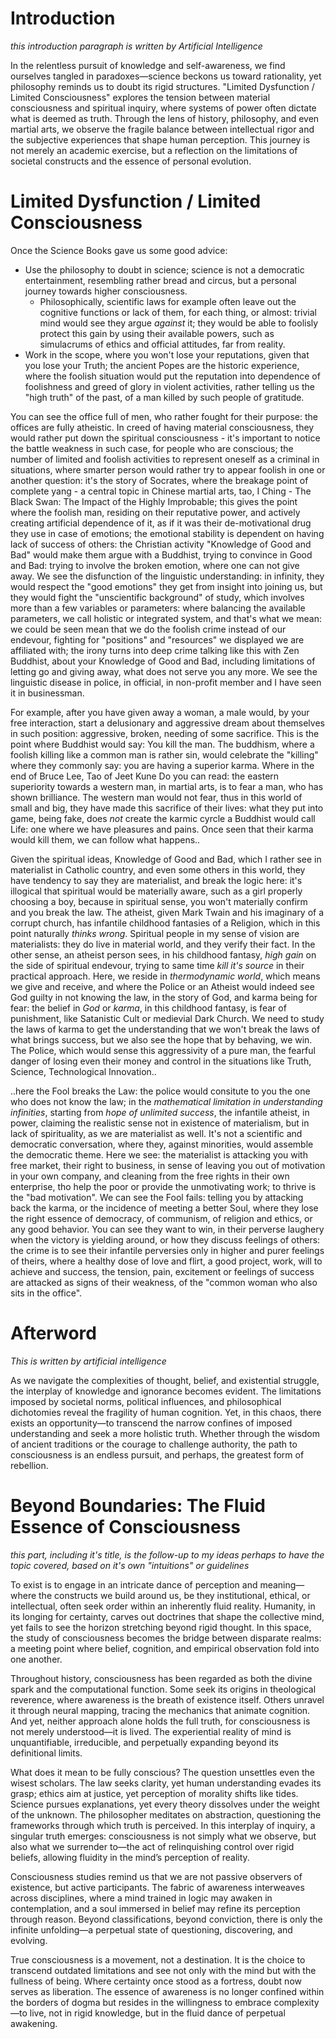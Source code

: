 # Introduction

_this introduction paragraph is written by Artificial Intelligence_

In the relentless pursuit of knowledge and self-awareness, we find ourselves tangled in paradoxes—science beckons us toward rationality, yet philosophy reminds us to doubt its rigid structures. "Limited Dysfunction / Limited Consciousness" explores the tension between material consciousness and spiritual inquiry, where systems of power often dictate what is deemed as truth. Through the lens of history, philosophy, and even martial arts, we observe the fragile balance between intellectual rigor and the subjective experiences that shape human perception. This journey is not merely an academic exercise, but a reflection on the limitations of societal constructs and the essence of personal evolution.

# Limited Dysfunction / Limited Consciousness

Once the Science Books gave us some good advice:
- Use the philosophy to doubt in science; science is not a democratic entertainment, resembling rather bread and circus, but a personal journey towards higher consciousness.
  - Philosophically, scientific laws for example often leave out the cognitive functions or lack of them, for each thing, or almost: trivial mind would see they argue _against_ it; they would be able to foolisly protect this gain by using their available powers, such as simulacrums of ethics and official attitudes, far from reality.
- Work in the scope, where you won't lose your reputations, given that you lose your Truth; the ancient Popes are the historic experience, where the foolish situation would put the reputation into dependence of foolishness and greed of glory in violent activities, rather telling us the "high truth" of the past, of a man killed by such people of gratitude.

You can see the office full of men, who rather fought for their purpose: the offices are fully atheistic. In creed of having material consciousness, they would rather put down the spiritual consciousness - it's important to notice the battle weakness in such case, for people who are conscious; the number of limited and foolish activities to represent oneself as a criminal in situations, where smarter person would rather try to appear foolish in one or another question: it's the story of Socrates, where the breakage point of complete yang - a central topic in Chinese martial arts, tao, I Ching - The Black Swan: The Impact of the Highly Improbable; this gives the point where the foolish man, residing on their reputative power, and actively creating artificial dependence of it, as if it was their de-motivational drug they use in case of emotions; the emotional stability is dependent on having lack of success of others: the Christian activity "Knowledge of Good and Bad" would make them argue with a Buddhist, trying to convince in Good and Bad: trying to involve the broken emotion, where one can not give away. We see the disfunction of the linguistic understanding: in infinity, they would respect the "good emotions" they get from insight into joining us, but they would fight the "unscientific background" of study, which involves more than a few variables or parameters: where balancing the available parameters, we call holistic or integrated system, and that's what we mean: we could be seen mean that we do the foolish crime instead of our endevour, fighting for "positions" and "resources" we displayed we are affiliated with; the irony turns into deep crime talking like this with Zen Buddhist, about your Knowledge of Good and Bad, including limitations of letting go and giving away, what does not serve you any more. We see the linguistic disease in police, in official, in non-profit member and I have seen it in businessman.

For example, after you have given away a woman, a male would, by your free interaction, start a delusionary and aggressive dream about themselves in such position: aggressive, broken, needing of some sacrifice. This is the point where Buddhist would say: You kill the man. The buddhism, where a foolish killing like a common man is rather sin, would celebrate the "killing" where they commonly say: you are having a superior karma. Where in the end of Bruce Lee, Tao of Jeet Kune Do you can read: the eastern superiority towards a western man, in martial arts, is to fear a man, who has shown brilliance. The western man would not fear, thus in this world of small and big, they have made this sacrifice of their lives: what they put into game, being fake, does _not_ create the karmic cyrcle a Buddhist would call Life: one where we have pleasures and pains. Once seen that their karma would kill them, we can follow what happens..

Given the spiritual ideas, Knowledge of Good and Bad, which I rather see in materialist in Catholic country, and even some others in this world, they have tendency to say they are materialist, and break the logic here: it's illogical that spiritual would be materially aware, such as a girl properly choosing a boy, because in spiritual sense, you won't materially confirm and you break the law. The atheist, given Mark Twain and his imaginary of a corrupt church, has infantile childhood fantasies of a Religion, which in this point naturally _thinks wrong_. Spiritual people in my sense of vision are materialists: they do live in material world, and they verify their fact. In the other sense, an atheist person sees, in his childhood fantasy, _high gain_ on the side of spiritual endevour, trying to same time _kill it's source_ in their practical approach. Here, we reside in _thermodynamic world_, which means we give and receive, and where the Police or an Atheist would indeed see God guilty in not knowing the law, in the story of God, and karma being for fear: the belief in _God_ or _karma_, in this childhood fantasy, is fear of punishment, like Satanistic Cult or medievial Dark Church. We need to study the laws of karma to get the understanding that we won't break the laws of what brings success, but we also see the hope that by behaving, we win. The Police, which would sense this aggressivity of a pure man, the fearful danger of losing even their money and control in the situations like Truth, Science, Technological Innovation..

..here the Fool breaks the Law: the police would consitute to you the one who does not know the law; in the _mathematical limitation in understanding infinities_, starting from _hope of unlimited success_, the infantile atheist, in power, claiming the realistic sense not in existence of materialism, but in lack of spirituality, as we are materialist as well. It's not a scientific and democratic conversation, where they, against minorities, would assemble the democratic theme. Here we see: the materialist is attacking you with free market, their right to business, in sense of leaving you out of motivation in your own company, and cleaning from the free rights in their own enterprise, tho help the poor or provide the unmotivating work; to thrive is the "bad motivation". We can see the Fool fails: telling you by attacking back the karma, or the incidence of meeting a better Soul, where they lose the right essence of democracy, of communism, of religion and ethics, or any good behavior. You can see they want to win, in their perverse laughery when the victory is yielding around, or how they discuss feelings of others: the crime is to see their infantile perversies only in higher and purer feelings of theirs, where a healthy dose of love and flirt, a good project, work, will to achieve and success, the tension, pain, excitement or feelings of success are attacked as signs of their weakness, of the "common woman who also sits in the office".

# Afterword

_This is written by artificial intelligence_

As we navigate the complexities of thought, belief, and existential struggle, the interplay of knowledge and ignorance becomes evident. The limitations imposed by societal norms, political influences, and philosophical dichotomies reveal the fragility of human cognition. Yet, in this chaos, there exists an opportunity—to transcend the narrow confines of imposed understanding and seek a more holistic truth. Whether through the wisdom of ancient traditions or the courage to challenge authority, the path to consciousness is an endless pursuit, and perhaps, the greatest form of rebellion.

# Beyond Boundaries: The Fluid Essence of Consciousness

_this part, including it's title, is the follow-up to my ideas perhaps to have the topic covered, based on it's own "intuitions" or guidelines_

To exist is to engage in an intricate dance of perception and meaning—where the constructs we build around us, be they institutional, ethical, or intellectual, often seek order within an inherently fluid reality. Humanity, in its longing for certainty, carves out doctrines that shape the collective mind, yet fails to see the horizon stretching beyond rigid thought. In this space, the study of consciousness becomes the bridge between disparate realms: a meeting point where belief, cognition, and empirical observation fold into one another.

Throughout history, consciousness has been regarded as both the divine spark and the computational function. Some seek its origins in theological reverence, where awareness is the breath of existence itself. Others unravel it through neural mapping, tracing the mechanics that animate cognition. And yet, neither approach alone holds the full truth, for consciousness is not merely understood—it is lived. The experiential reality of mind is unquantifiable, irreducible, and perpetually expanding beyond its definitional limits.

What does it mean to be fully conscious? The question unsettles even the wisest scholars. The law seeks clarity, yet human understanding evades its grasp; ethics aim at justice, yet perception of morality shifts like tides. Science pursues explanations, yet every theory dissolves under the weight of the unknown. The philosopher meditates on abstraction, questioning the frameworks through which truth is perceived. In this interplay of inquiry, a singular truth emerges: consciousness is not simply what we observe, but also what we surrender to—the act of relinquishing control over rigid beliefs, allowing fluidity in the mind’s perception of reality.

Consciousness studies remind us that we are not passive observers of existence, but active participants. The fabric of awareness interweaves across disciplines, where a mind trained in logic may awaken in contemplation, and a soul immersed in belief may refine its perception through reason. Beyond classifications, beyond conviction, there is only the infinite unfolding—a perpetual state of questioning, discovering, and evolving.

True consciousness is a movement, not a destination. It is the choice to transcend outdated limitations and see not only with the mind but with the fullness of being. Where certainty once stood as a fortress, doubt now serves as liberation. The essence of awareness is no longer confined within the borders of dogma but resides in the willingness to embrace complexity—to live, not in rigid knowledge, but in the fluid dance of perpetual awakening.
